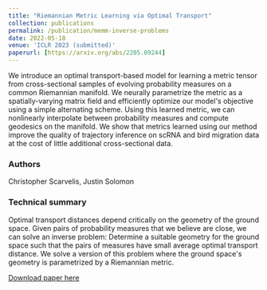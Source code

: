 ```yaml
---
title: "Riemannian Metric Learning via Optimal Transport"
collection: publications
permalink: /publication/memm-inverse-problems
date: 2022-05-18
venue: 'ICLR 2023 (submitted)'
paperurl: [https://arxiv.org/abs/2205.09244]
---
```


We introduce an optimal transport-based model for learning a metric tensor from cross-sectional samples of evolving probability measures on a common Riemannian manifold. We neurally parametrize the metric as a spatially-varying matrix field and efficiently optimize our model's objective using a simple alternating scheme. Using this learned metric, we can nonlinearly interpolate between probability measures and compute geodesics on the manifold. We show that metrics learned using our method improve the quality of trajectory inference on scRNA and bird migration data at the cost of little additional cross-sectional data.

### Authors

Christopher Scarvelis, Justin Solomon

### Technical summary

Optimal transport distances depend critically on the geometry of the ground space. Given pairs of probability measures that we believe are close, we can solve an inverse problem: Determine a suitable geometry for the ground space such that the pairs of measures have small average optimal transport distance. We solve a version of this problem where the ground space's geometry is parametrized by a Riemannian metric.

[Download paper here](https://arxiv.org/abs/2205.09244)
